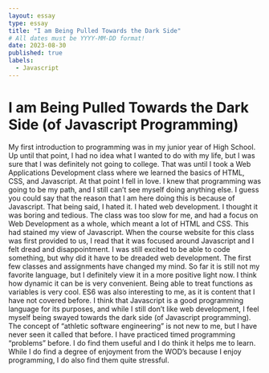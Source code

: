 ```yaml
---
layout: essay
type: essay
title: "I am Being Pulled Towards the Dark Side"
# All dates must be YYYY-MM-DD format!
date: 2023-08-30
published: true
labels:
  - Javascript
---
```


<h1>
	I am Being Pulled Towards the Dark Side (of Javascript Programming)
</h1>

<p>
	My first introduction to programming was in my junior year of High School. Up until that point, I had no idea what I wanted to do with my life, but I was sure that I was definitely not going to college. That was until I took a Web Applications Development class where we learned the basics of HTML, CSS, and Javascript. At that point I fell in love. I knew that programming was going to be my path, and I still can’t see myself doing anything else. I guess you could say that the reason that I am here doing this is because of Javascript. 
	That being said, I hated it. I hated web development. I thought it was boring and tedious. The class was too slow for me, and had a focus on Web Development as a whole, which meant a lot of HTML and CSS. This had stained my view of Javascript. When the course website for this class was first provided to us, I read that it was focused around Javascript and I felt dread and disappointment. I was still excited to be able to code something, but why did it have to be dreaded web development.
	The first few classes and assignments have changed my mind. So far it is still not my favorite language, but I definitely view it in a more positive light now. I think how dynamic it can be is very convenient. Being able to treat functions as variables is very cool. ES6 was also interesting to me, as it is content that I have not covered before. I think that Javascript is a good programming language for its purposes, and while I still don’t like web development, I feel myself being swayed towards the dark side (of Javascript programming).
	The concept of “athletic software engineering” is not new to me, but I have never seen it called that before. I have practiced timed programming “problems” before. I do find them useful and I do think it helps me to learn. While I do find a degree of enjoyment from the WOD’s because I enjoy programming, I do also find them quite stressful. 
</p>
